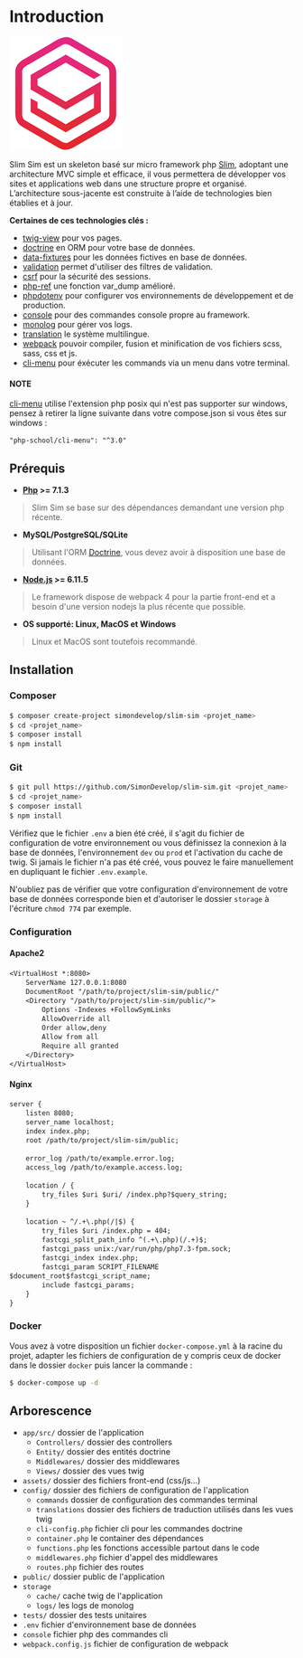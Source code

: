 # Introduction

![](https://github.com/SimonDevelop/slim-sim/raw/master/assets/img/logo.png)

Slim Sim est un skeleton basé sur micro framework php [Slim](https://www.slimframework.com/), adoptant une architecture MVC simple et efficace, il vous permettera de développer vos sites et applications web dans une structure propre et organisé.
L’architecture sous-jacente est construite à l’aide de technologies bien établies et à jour.

**Certaines de ces technologies clés :**
- [twig-view](https://github.com/slimphp/Twig-View) pour vos pages.
- [doctrine](https://github.com/doctrine/doctrine2) en ORM pour votre base de données.
- [data-fixtures](https://github.com/doctrine/data-fixtures) pour les données fictives en base de données.
- [validation](https://github.com/Respect/Validation) permet d'utiliser des filtres de validation.
- [csrf](https://github.com/slimphp/Slim-Csrf) pour la sécurité des sessions.
- [php-ref](https://github.com/digitalnature/php-ref) une fonction var_dump amélioré.
- [phpdotenv](https://github.com/vlucas/phpdotenv) pour configurer vos environnements de développement et de production.
- [console](https://github.com/symfony/console) pour des commandes console propre au framework.
- [monolog](https://github.com/Seldaek/monolog) pour gérer vos logs.
- [translation](https://github.com/symfony/translation) le système multilingue.
- [webpack](https://github.com/webpack/webpack) pouvoir compiler, fusion et minification de vos fichiers scss, sass, css et js.
- [cli-menu](https://github.com/php-school/cli-menu) pour éxécuter les commands via un menu dans votre terminal.

#### NOTE
[cli-menu](https://github.com/php-school/cli-menu) utilise l'extension php posix qui n'est pas supporter sur windows, pensez à retirer la ligne suivante dans votre compose.json si vous êtes sur windows :
```
"php-school/cli-menu": "^3.0"
```

## Prérequis

- **[Php](https://secure.php.net/) >= 7.1.3**
> Slim Sim se base sur des dépendances demandant une version php récente.
- **MySQL/PostgreSQL/SQLite**
> Utilisant l'ORM [Doctrine](https://github.com/doctrine/orm), vous devez avoir à disposition une base de données.
- **[Node.js](https://nodejs.org/) >= 6.11.5**
> Le framework dispose de webpack 4 pour la partie front-end et a besoin d'une version nodejs la plus récente que possible.
- **OS supporté: Linux, MacOS et Windows**
> Linux et MacOS sont toutefois recommandé.


## Installation

### Composer
``` bash
$ composer create-project simondevelop/slim-sim <projet_name>
$ cd <projet_name>
$ composer install
$ npm install
```

### Git
``` bash
$ git pull https://github.com/SimonDevelop/slim-sim.git <projet_name>
$ cd <projet_name>
$ composer install
$ npm install
```

Vérifiez que le fichier `.env` a bien été créé, il s'agit du fichier de configuration de votre environnement ou vous définissez la connexion à la base de données, l'environnement `dev` ou `prod` et l'activation du cache de twig.
Si jamais le fichier n'a pas été créé, vous pouvez le faire manuellement en dupliquant le fichier `.env.example`.

N'oubliez pas de vérifier que votre configuration d'environnement de votre base de données corresponde bien et d'autoriser le dossier `storage` à l'écriture `chmod 774` par exemple.

### Configuration
#### Apache2
``` apacheconf
<VirtualHost *:8080>
    ServerName 127.0.0.1:8080
    DocumentRoot "/path/to/project/slim-sim/public/"
    <Directory "/path/to/project/slim-sim/public/">
        Options -Indexes +FollowSymLinks
        AllowOverride all
        Order allow,deny
        Allow from all
        Require all granted
    </Directory>
</VirtualHost>
```

#### Nginx
``` nginx
server {
    listen 8080;
    server_name localhost;
    index index.php;
    root /path/to/project/slim-sim/public;

    error_log /path/to/example.error.log;
    access_log /path/to/example.access.log;

    location / {
        try_files $uri $uri/ /index.php?$query_string;
    }

    location ~ ^/.+\.php(/|$) {
        try_files $uri /index.php = 404;
	    fastcgi_split_path_info ^(.+\.php)(/.+)$;
        fastcgi_pass unix:/var/run/php/php7.3-fpm.sock;
        fastcgi_index index.php;
        fastcgi_param SCRIPT_FILENAME $document_root$fastcgi_script_name;
        include fastcgi_params;
    }
}
```

### Docker
Vous avez à votre disposition un fichier `docker-compose.yml` à la racine du projet, adapter les fichiers de configuration de y compris ceux de docker dans le dossier `docker` puis lancer la commande :
``` bash
$ docker-compose up -d
```

## Arborescence

- `app/src/` dossier de l'application
	- `Controllers/` dossier des controllers
    - `Entity/` dossier des entités doctrine
    - `Middlewares/` dossier des middlewares
    - `Views/` dossier des vues twig
- `assets/` dossier des fichiers front-end (css/js...)
- `config/` dossier des fichiers de configuration de l'application
    - `commands` dossier de configuration des commandes terminal
    - `translations` dossier des fichiers de traduction utilisés dans les vues twig
    - `cli-config.php` fichier cli pour les commandes doctrine
    - `container.php` le container des dépendances
    - `functions.php` les fonctions accessible partout dans le code
    - `middlewares.php` fichier d'appel des middlewares
    - `routes.php` fichier des routes
- `public/` dossier public de l'application
- `storage`
	- `cache/` cache twig de l'application
	- `logs/` les logs de monolog
- `tests/` dossier des tests unitaires
- `.env` fichier d'environnement base de données
- `console` fichier php des commandes cli
- `webpack.config.js` fichier de configuration de webpack
